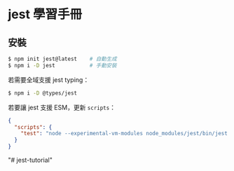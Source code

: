 # jest 學習手冊

## 安裝

```bash
$ npm init jest@latest    # 自動生成
$ npm i -D jest           # 手動安裝
```

若需要全域支援 jest typing：

```bash
$ npm i -D @types/jest
```

若要讓 jest 支援 ESM，更新 `scripts`：

```json
{
  "scripts": {
    "test": "node --experimental-vm-modules node_modules/jest/bin/jest.js"
  }
}
```
"# jest-tutorial" 
